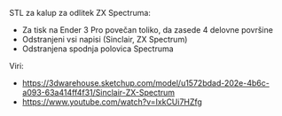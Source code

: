 STL za kalup za odlitek ZX Spectruma:
- Za tisk na Ender 3 Pro povečan toliko, da zasede 4 delovne površine
- Odstranjeni vsi napisi (Sinclair, ZX Spectrum)
- Odstranjena spodnja polovica Spectruma

Viri:
- https://3dwarehouse.sketchup.com/model/u1572bdad-202e-4b6c-a093-63a414ff4f31/Sinclair-ZX-Spectrum
- https://www.youtube.com/watch?v=IxkCUi7HZfg
